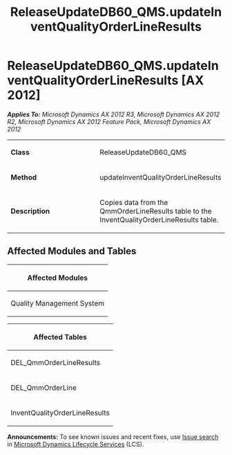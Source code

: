 ﻿---
title: ReleaseUpdateDB60_QMS.updateInventQualityOrderLineResults
TOCTitle: ReleaseUpdateDB60_QMS.updateInventQualityOrderLineResults
ms:assetid: 69616b2c-601c-39f5-2a95-77e35cd47bbc
ms:mtpsurl: https://msdn.microsoft.com/en-us/library/JJ685627(v=AX.60)
ms:contentKeyID: 49708829
ms.date: 05/18/2015
mtps_version: v=AX.60
---

# ReleaseUpdateDB60\_QMS.updateInventQualityOrderLineResults [AX 2012]


_**Applies To:** Microsoft Dynamics AX 2012 R3, Microsoft Dynamics AX 2012 R2, Microsoft Dynamics AX 2012 Feature Pack, Microsoft Dynamics AX 2012_

<table>
<colgroup>
<col style="width: 50%" />
<col style="width: 50%" />
</colgroup>
<tbody>
<tr class="odd">
<td><p><strong>Class</strong></p></td>
<td><p>ReleaseUpdateDB60_QMS</p></td>
</tr>
<tr class="even">
<td><p><strong>Method</strong></p></td>
<td><p>updateInventQualityOrderLineResults</p></td>
</tr>
<tr class="odd">
<td><p><strong>Description</strong></p></td>
<td><p>Copies data from the QmmOrderLineResults table to the InventQualityOrderLineResults table.</p></td>
</tr>
</tbody>
</table>


## Affected Modules and Tables

<table>
<colgroup>
<col style="width: 100%" />
</colgroup>
<thead>
<tr class="header">
<th><p>Affected Modules</p></th>
</tr>
</thead>
<tbody>
<tr class="odd">
<td><p>Quality Management System</p></td>
</tr>
</tbody>
</table>


<table>
<colgroup>
<col style="width: 100%" />
</colgroup>
<thead>
<tr class="header">
<th><p>Affected Tables</p></th>
</tr>
</thead>
<tbody>
<tr class="odd">
<td><p>DEL_QmmOrderLineResults</p></td>
</tr>
<tr class="even">
<td><p>DEL_QmmOrderLine</p></td>
</tr>
<tr class="odd">
<td><p>InventQualityOrderLineResults</p></td>
</tr>
</tbody>
</table>

  
**Announcements:** To see known issues and recent fixes, use [Issue search](http://go.microsoft.com/fwlink/?linkid=389258) in [Microsoft Dynamics Lifecycle Services](http://go.microsoft.com/fwlink/?linkid=306505) (LCS).

